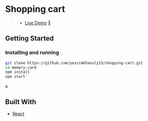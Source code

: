 # Shopping cart

> - [Live Demo](https://shopping-cart-dun-nine.vercel.app/) :convenience_store:

## Getting Started

### Installing and running

```bash
git clone https://github.com/yessimkhanuly13/shopping-cart.git
cd memory-card
npm install
npm start
```
a
## Built With

- [React](https://reactjs.org/)